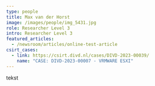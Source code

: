 ```yaml
---
type: people
title: Max van der Horst
image: /images/people/img_5431.jpg
role: Researcher Level 3
intro: Researcher Level 3
featured_articles:
  - /newsroom/articles/online-test-article
csirt_cases:
  - link: https://csirt.divd.nl/cases/DIVD-2023-00039/
    name: "CASE: DIVD-2023-00007 - VRMWARE ESXI"
---
```

t﻿ekst